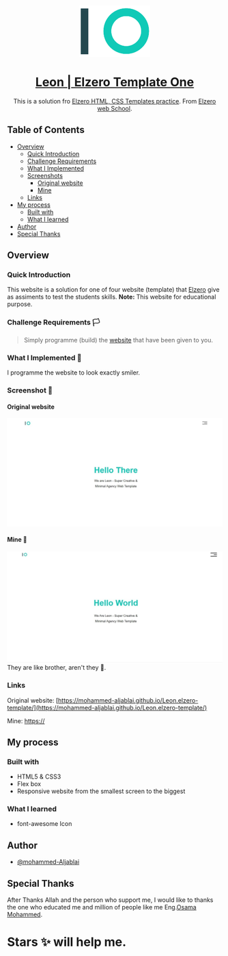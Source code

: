 <p align="center">
  <img src="./meadi/readmeLogo.png" />
  <h1 align="center"><a href="https://mohammed-aljablai.github.io/Leon.elzero-template/"> Leon | Elzero Template One </a></h1>
  <p align="center">
     This is a solution fro <a href="https://elzero.org/practical-html-css/">Elzero HTML, CSS Templates practice</a>. From <a href="https://elzero.org/">Elzero web School</a>.
  <br>
</p>

## Table of Contents

- [Overview](#overview)
  - [Quick Introduction](#quick-introduction)
  - [Challenge Requirements](#challenge-requirements)
  - [What I Implemented](#what-i-implemented-🤔)
  - [Screenshots](#screenshots-📸)
    - [Original website](#original-website)
    - [Mine](#mine-🌚)
  - [Links](#links)
- [My process](#my-process)
  - [Built with](#built-with)
  - [What I learned](#what-i-learned)
- [Author](#author)
- [Special Thanks](#special-thanks)


## Overview

### Quick Introduction
This website is a solution for one of four website (template) that [Elzero](https://elzero.org/) give as assiments to test the students skills.
**Note:** This website for educational purpose.

### Challenge Requirements 🏳
> Simply programme (build) the [website]() that have been given to you.

### What I Implemented 🤔
I programme the website to look exactly smiler.

### Screenshot 📸
#### Original website
![The website design](./meadi/elzeroScreen.jpeg)
#### Mine 🌚
![The website Screenshot](./meadi/MyScreenshot.jpeg)
They are like brother, aren't they 🤔.

### Links
Original website: [https://mohammed-aljablai.github.io/Leon.elzero-template/](https://mohammed-aljablai.github.io/Leon.elzero-template/)

Mine: [https://](https)

## My process
### Built with
- HTML5 & CSS3
- Flex box
- Responsive website from the smallest screen to the biggest

### What I learned
- font-awesome Icon

## Author
- [@mohammed-Aljablai](https://github.com/mohammed-aljablai)

## Special Thanks
After Thanks Allah and the person who support me, I would like to thanks the one who educated me and million of people like me Eng.[Osama Mohammed](https://github.com/OsamaElzero).

# Stars ✨ will help me.
